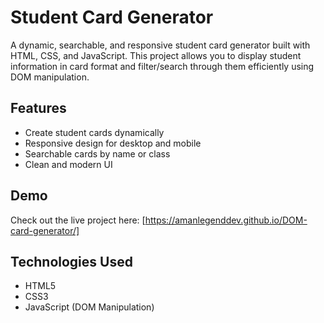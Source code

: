 # Student Card Generator

A dynamic, searchable, and responsive student card generator built with HTML, CSS, and JavaScript. This project allows you to display student information in card format and filter/search through them efficiently using DOM manipulation.

## Features

- Create student cards dynamically
- Responsive design for desktop and mobile
- Searchable cards by name or class
- Clean and modern UI

## Demo

Check out the live project here: [https://amanlegenddev.github.io/DOM-card-generator/]

## Technologies Used

- HTML5
- CSS3
- JavaScript (DOM Manipulation)




